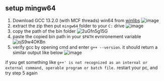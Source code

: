 ## setup mingw64
1. Download GCC 13.2.0 (with MCF threads) win64 from [winlibs](https://winlibs.com/#:~:text=UCRT%20runtime-,GCC%2013.2.0%20(with%20MCF%20threads),-%2B%20LLVM/Clang/LLD)
   ![image](https://github.com/6undae/opengl-freeglut-nocmake/assets/91067593/63665bbb-d54a-4235-9717-eb6cd9ceb083)
2. extract the zip then put `mingw64` folder to your `C:` drive
   ![image](https://github.com/6undae/opengl-freeglut-nocmake/assets/91067593/9b2a6a06-5fc0-4860-a946-3d176a4d5814)
3. copy the path of the bin folder
   ![2uGfn5g15G](https://github.com/6undae/opengl-freeglut-nocmake/assets/91067593/1b3060f2-a16d-45db-b63f-48c3010e5bc8)
4. paste the copied bin path in your `$PATH` evnironement variable
  ![ojS9w4OKBn](https://github.com/6undae/opengl-freeglut-nocmake/assets/91067593/6b259230-ffc5-486a-9d14-24a96080b35a)
5. verify gcc by opening cmd and enter `g++ --version`. it should return a similar output like below
![image](https://github.com/6undae/opengl-freeglut-nocmake/assets/91067593/ef20c35a-4848-4879-8d9f-7f3b53118a71)

if you get something like 
```g++' is not recognized as an internal or external command, operable program or batch file.```
restart your pc, and try step 5 again